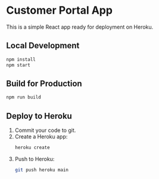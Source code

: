 # Customer Portal App

This is a simple React app ready for deployment on Heroku.

## Local Development

```bash
npm install
npm start
```

## Build for Production

```bash
npm run build
```

## Deploy to Heroku

1. Commit your code to git.
2. Create a Heroku app:
   ```bash
   heroku create
   ```
3. Push to Heroku:
   ```bash
   git push heroku main
   ```
